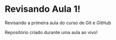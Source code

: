 # Revisando Aula 1!

Revisando a primeira aula do curso de Git e GitHub

Repositório criado durante uma aula ao vivo!
